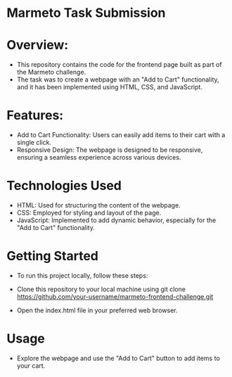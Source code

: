 ﻿# Marmeto Task Submission
# Overview:
* This repository contains the code for the frontend page built as part of the Marmeto challenge.
* The task was to create a webpage with an "Add to Cart" functionality, and it has been implemented using HTML, CSS, and JavaScript.

# Features:
* Add to Cart Functionality: Users can easily add items to their cart with a single click.
* Responsive Design: The webpage is designed to be responsive, ensuring a seamless experience across various devices.

# Technologies Used
* HTML: Used for structuring the content of the webpage.
* CSS: Employed for styling and layout of the page.
* JavaScript: Implemented to add dynamic behavior, especially for the "Add to Cart" functionality.

# Getting Started
* To run this project locally, follow these steps:

* Clone this repository to your local machine using git clone https://github.com/your-username/marmeto-frontend-challenge.git
* Open the index.html file in your preferred web browser.
# Usage
* Explore the webpage and use the "Add to Cart" button to add items to your cart.

